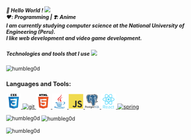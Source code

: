 <h5 align="left">👋 Hello World ! <img src="https://github.com/TheDudeThatCode/TheDudeThatCode/blob/master/Assets/Earth.gif" width="24px"> <br>❤️: Programming | ❣️: Anime <br>I am currently studying computer science at the National University of Engineering (Peru).<br>I like web development and video game development.</h5>

<h5>Technologies and tools that I use <img src="https://media.giphy.com/media/WUlplcMpOCEmTGBtBW/giphy.gif" width="30"></h5>


<p align="left"> <img src="https://komarev.com/ghpvc/?username=humbleg0d&label=Profile%20views&color=0e75b6&style=flat" alt="humbleg0d" /> </p>

<h3 align="left">Languages and Tools:</h3>
<p align="left"> <a href="https://www.w3schools.com/css/" target="_blank" rel="noreferrer"> <img src="https://raw.githubusercontent.com/devicons/devicon/master/icons/css3/css3-original-wordmark.svg" alt="css3" width="40" height="40"/> </a> <a href="https://git-scm.com/" target="_blank" rel="noreferrer"> <img src="https://www.vectorlogo.zone/logos/git-scm/git-scm-icon.svg" alt="git" width="40" height="40"/> </a> <a href="https://www.w3.org/html/" target="_blank" rel="noreferrer"> <img src="https://raw.githubusercontent.com/devicons/devicon/master/icons/html5/html5-original-wordmark.svg" alt="html5" width="40" height="40"/> </a> <a href="https://www.java.com" target="_blank" rel="noreferrer"> <img src="https://raw.githubusercontent.com/devicons/devicon/master/icons/java/java-original.svg" alt="java" width="40" height="40"/> </a> <a href="https://developer.mozilla.org/en-US/docs/Web/JavaScript" target="_blank" rel="noreferrer"> <img src="https://raw.githubusercontent.com/devicons/devicon/master/icons/javascript/javascript-original.svg" alt="javascript" width="40" height="40"/> </a> <a href="https://www.postgresql.org" target="_blank" rel="noreferrer"> <img src="https://raw.githubusercontent.com/devicons/devicon/master/icons/postgresql/postgresql-original-wordmark.svg" alt="postgresql" width="40" height="40"/> </a> <a href="https://reactjs.org/" target="_blank" rel="noreferrer"> <img src="https://raw.githubusercontent.com/devicons/devicon/master/icons/react/react-original-wordmark.svg" alt="react" width="40" height="40"/> </a> <a href="https://spring.io/" target="_blank" rel="noreferrer"> <img src="https://www.vectorlogo.zone/logos/springio/springio-icon.svg" alt="spring" width="40" height="40"/> </a> </p>

<p><img align="left" src="https://github-readme-stats.vercel.app/api/top-langs?username=humbleg0d&show_icons=true&locale=en&layout=compact" alt="humbleg0d" /></p>

<p>&nbsp;<img align="center" src="https://github-readme-stats.vercel.app/api?username=humbleg0d&show_icons=true&locale=en" alt="humbleg0d" /></p>

<p><img align="center" src="https://github-readme-streak-stats.herokuapp.com/?user=humbleg0d&" alt="humbleg0d" /></p>
